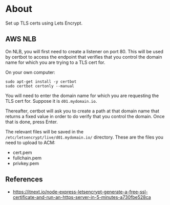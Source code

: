 # About

Set up TLS certs using Lets Encrypt.


## AWS NLB

On NLB, you will first need to create a listener on port 80. This will be used by certbot to access the endpoint that verifies that you control the domain name for which you are trying to a TLS cert for.

On your own computer:
```
sudo apt-get install -y certbot
sudo certbot certonly --manual
```

You will need to enter the domain name for which you are requesting the TLS cert for. Suppose it is `d01.mydomain.io`.

Thereafter, certbot will ask you to create a path at that domain name that returns a fixed value in order to do verify that you control the domain. Once that is done, press Enter.

The relevant files will be saved in the `/etc/letsencrypt/live/d01.mydomain.io/` directory. These are the files you need to upload to ACM:

- cert.pem
- fullchain.pem
- privkey.pem


## References

- https://itnext.io/node-express-letsencrypt-generate-a-free-ssl-certificate-and-run-an-https-server-in-5-minutes-a730fbe528ca

